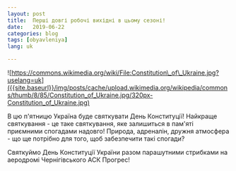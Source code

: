 ```yaml
---
layout: post
title:  Перші довгі робочі вихідні в цьому сезоні!
date:   2019-06-22
categories: blog
tags: [obyavleniya]
lang: uk

---
```

![https://commons.wikimedia.org/wiki/File:Constitution\_of\_Ukraine.jpg?uselang=uk]({{site.baseurl}}/img/posts/cache/upload.wikimedia.org/wikipedia/commons/thumb/8/85/Constitution_of_Ukraine.jpg/320px-Constitution_of_Ukraine.jpg)

В цю п'ятницю Україна буде святкувати День Конституції! Найкраще святкування - це таке святкування,
яке залишиться в пам'яті приємними спогадами надовго! Природа, адреналін, дружня атмосфера - що ще
потрібно для того, щоб забезпечити такі спогади?


Святкуймо День Конституції України разом парашутними стрибками на аеродромі Чернігівського АСК Прогрес!
